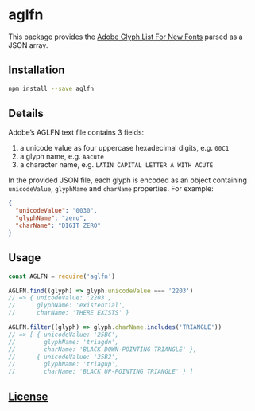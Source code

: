 # aglfn

This package provides the [Adobe Glyph List For New Fonts][d6260ce2] parsed as a JSON array.

  [d6260ce2]: https://github.com/adobe-type-tools/agl-aglfn "Adobe AGL & AGLFN on GitHub"

## Installation

```sh
npm install --save aglfn
```

## Details

Adobe’s AGLFN text file contains 3 fields:

1. a unicode value as four uppercase hexadecimal digits, e.g. `00C1`
2. a glyph name, e.g. `Aacute`
3. a character name, e.g. `LATIN CAPITAL LETTER A WITH ACUTE`

In the provided JSON file, each glyph is encoded as an object containing `unicodeValue`, `glyphName` and `charName` properties. For example:

```json
{
  "unicodeValue": "0030",
  "glyphName": "zero",
  "charName": "DIGIT ZERO"
}
```


## Usage

```js
const AGLFN = require('aglfn')

AGLFN.find((glyph) => glyph.unicodeValue === '2203')
// => { unicodeValue: '2203',
//      glyphName: 'existential',
//      charName: 'THERE EXISTS' }

AGLFN.filter((glyph) => glyph.charName.includes('TRIANGLE'))
// => [ { unicodeValue: '25BC',
//        glyphName: 'triagdn',
//        charName: 'BLACK DOWN-POINTING TRIANGLE' },
//      { unicodeValue: '25B2',
//        glyphName: 'triagup',
//        charName: 'BLACK UP-POINTING TRIANGLE' } ]
```

## [License](LICENSE.md)
